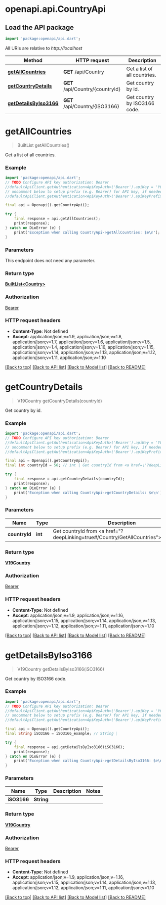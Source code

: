 # openapi.api.CountryApi

## Load the API package
```dart
import 'package:openapi/api.dart';
```

All URIs are relative to *http://localhost*

Method | HTTP request | Description
------------- | ------------- | -------------
[**getAllCountries**](CountryApi.md#getallcountries) | **GET** /api/Country | Get a list of all countries.
[**getCountryDetails**](CountryApi.md#getcountrydetails) | **GET** /api/Country/{countryId} | Get country by id.
[**getDetailsByIso3166**](CountryApi.md#getdetailsbyiso3166) | **GET** /api/Country/{ISO3166} | Get country by ISO3166 code.


# **getAllCountries**
> BuiltList<Country> getAllCountries()

Get a list of all countries.

### Example
```dart
import 'package:openapi/api.dart';
// TODO Configure API key authorization: Bearer
//defaultApiClient.getAuthentication<ApiKeyAuth>('Bearer').apiKey = 'YOUR_API_KEY';
// uncomment below to setup prefix (e.g. Bearer) for API key, if needed
//defaultApiClient.getAuthentication<ApiKeyAuth>('Bearer').apiKeyPrefix = 'Bearer';

final api = Openapi().getCountryApi();

try {
    final response = api.getAllCountries();
    print(response);
} catch on DioError (e) {
    print('Exception when calling CountryApi->getAllCountries: $e\n');
}
```

### Parameters
This endpoint does not need any parameter.

### Return type

[**BuiltList&lt;Country&gt;**](Country.md)

### Authorization

[Bearer](../README.md#Bearer)

### HTTP request headers

 - **Content-Type**: Not defined
 - **Accept**: application/json;v=1.9, application/json;v=1.8, application/json;v=1.7, application/json;v=1.6, application/json;v=1.5, application/json;v=1.4, application/json;v=1.16, application/json;v=1.15, application/json;v=1.14, application/json;v=1.13, application/json;v=1.12, application/json;v=1.11, application/json;v=1.10

[[Back to top]](#) [[Back to API list]](../README.md#documentation-for-api-endpoints) [[Back to Model list]](../README.md#documentation-for-models) [[Back to README]](../README.md)

# **getCountryDetails**
> V19Country getCountryDetails(countryId)

Get country by id.

### Example
```dart
import 'package:openapi/api.dart';
// TODO Configure API key authorization: Bearer
//defaultApiClient.getAuthentication<ApiKeyAuth>('Bearer').apiKey = 'YOUR_API_KEY';
// uncomment below to setup prefix (e.g. Bearer) for API key, if needed
//defaultApiClient.getAuthentication<ApiKeyAuth>('Bearer').apiKeyPrefix = 'Bearer';

final api = Openapi().getCountryApi();
final int countryId = 56; // int | Get countryId from <a href=\"?deepLinking=true#/Country/GetAllCountries\">/api/Country</a>

try {
    final response = api.getCountryDetails(countryId);
    print(response);
} catch on DioError (e) {
    print('Exception when calling CountryApi->getCountryDetails: $e\n');
}
```

### Parameters

Name | Type | Description  | Notes
------------- | ------------- | ------------- | -------------
 **countryId** | **int**| Get countryId from <a href=\"?deepLinking=true#/Country/GetAllCountries\">/api/Country</a> | 

### Return type

[**V19Country**](V19Country.md)

### Authorization

[Bearer](../README.md#Bearer)

### HTTP request headers

 - **Content-Type**: Not defined
 - **Accept**: application/json;v=1.9, application/json;v=1.16, application/json;v=1.15, application/json;v=1.14, application/json;v=1.13, application/json;v=1.12, application/json;v=1.11, application/json;v=1.10

[[Back to top]](#) [[Back to API list]](../README.md#documentation-for-api-endpoints) [[Back to Model list]](../README.md#documentation-for-models) [[Back to README]](../README.md)

# **getDetailsByIso3166**
> V19Country getDetailsByIso3166(iSO3166)

Get country by ISO3166 code.

### Example
```dart
import 'package:openapi/api.dart';
// TODO Configure API key authorization: Bearer
//defaultApiClient.getAuthentication<ApiKeyAuth>('Bearer').apiKey = 'YOUR_API_KEY';
// uncomment below to setup prefix (e.g. Bearer) for API key, if needed
//defaultApiClient.getAuthentication<ApiKeyAuth>('Bearer').apiKeyPrefix = 'Bearer';

final api = Openapi().getCountryApi();
final String iSO3166 = iSO3166_example; // String | 

try {
    final response = api.getDetailsByIso3166(iSO3166);
    print(response);
} catch on DioError (e) {
    print('Exception when calling CountryApi->getDetailsByIso3166: $e\n');
}
```

### Parameters

Name | Type | Description  | Notes
------------- | ------------- | ------------- | -------------
 **iSO3166** | **String**|  | 

### Return type

[**V19Country**](V19Country.md)

### Authorization

[Bearer](../README.md#Bearer)

### HTTP request headers

 - **Content-Type**: Not defined
 - **Accept**: application/json;v=1.9, application/json;v=1.16, application/json;v=1.15, application/json;v=1.14, application/json;v=1.13, application/json;v=1.12, application/json;v=1.11, application/json;v=1.10

[[Back to top]](#) [[Back to API list]](../README.md#documentation-for-api-endpoints) [[Back to Model list]](../README.md#documentation-for-models) [[Back to README]](../README.md)

